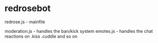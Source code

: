 # redrosebot

redrose.js - mainfile

moderation.js - handles the ban/kick system
emotes.js - handles the chat reactions on .kiss .cuddle and so on
